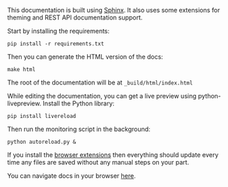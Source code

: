 This documentation is built using [Sphinx](http://sphinx-doc.org). It also uses some extensions for theming and REST API
documentation support.

Start by installing the requirements:

    pip install -r requirements.txt

Then you can generate the HTML version of the docs:

    make html

The root of the documentation will be at `_build/html/index.html`

While editing the documentation, you can get a live preview using python-livepreview. Install the Python library:

    pip install livereload

Then run the monitoring script in the background:

    python autoreload.py &

If you install the [browser extensions](http://livereload.com/) then everything should update every time any files are
saved without any manual steps on your part.

You can navigate docs in your browser [here](http://127.0.0.1:5500/_build/html/).